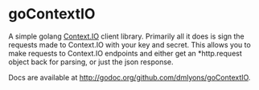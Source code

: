 # goContextIO

A simple golang <a href="https://context.io" target="_blank">Context.IO</a> client library.  Primarily all it does is
sign the requests made to Context.IO with your key and secret.  This allows you to make requests to Context.IO endpoints and either
get an \*http.request object back for parsing, or just the json response.

Docs are available at http://godoc.org/github.com/dmlyons/goContextIO.
